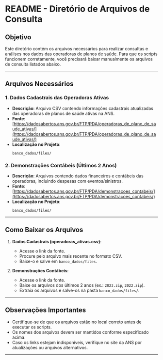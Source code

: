 # README - Diretório de Arquivos de Consulta

## **Objetivo**
Este diretório contém os arquivos necessários para realizar consultas e análises nos dados das operadoras de planos de saúde. Para que os scripts funcionem corretamente, você precisará baixar manualmente os arquivos de consulta listados abaixo.

---

## **Arquivos Necessários**

### **1. Dados Cadastrais das Operadoras Ativas**
- **Descrição**: Arquivo CSV contendo informações cadastrais atualizadas das operadoras de planos de saúde ativas na ANS.
- **Fonte**: [https://dadosabertos.ans.gov.br/FTP/PDA/operadoras_de_plano_de_saude_ativas/](https://dadosabertos.ans.gov.br/FTP/PDA/operadoras_de_plano_de_saude_ativas/)
- **Localização no Projeto**:  
  ```
  banco_dados/files/
  ```

### **2. Demonstrações Contábeis (Últimos 2 Anos)**
- **Descrição**: Arquivos contendo dados financeiros e contábeis das operadoras, incluindo despesas com eventos/sinistros.
- **Fonte**: [https://dadosabertos.ans.gov.br/FTP/PDA/demonstracoes_contabeis/](https://dadosabertos.ans.gov.br/FTP/PDA/demonstracoes_contabeis/)
- **Localização no Projeto**:  
  ```
  banco_dados/files/
  ```


---

## **Como Baixar os Arquivos**

1. **Dados Cadastrais (operadoras_ativas.csv)**:
   - Acesse o link da fonte.
   - Procure pelo arquivo mais recente no formato CSV.
   - Baixe-o e salve em `banco_dados/files`.

2. **Demonstrações Contábeis**:
   - Acesse o link da fonte.
   - Baixe os arquivos dos últimos 2 anos (ex.: `2023.zip`, `2022.zip`).
   - Extraia os arquivos e salve-os na pasta `banco_dados/files/`.

---

## **Observações Importantes**
- Certifique-se de que os arquivos estão no local correto antes de executar os scripts.
- Os nomes dos arquivos devem ser mantidos conforme especificado acima.
- Caso os links estejam indisponíveis, verifique no site da ANS por atualizações ou arquivos alternativos.

---
